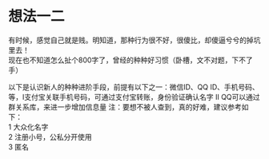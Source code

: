 # 想法一二
有时候，感觉自己就是贱。明知道，那种行为很不好，很傻比，却傻逼兮兮的掉坑里去！   
现在也不知道怎么扯个800字了，曾经的种种好习惯（卧槽，文不对题，下不了手）

以下是认识新人的种种进阶手段，前提有以下之一：微信ID、QQ ID、手机号码、等，I支付宝关联手机号码，可通过支付宝转账，身份验证确认名字 II QQ可以通过群关系库，来进一步增加信息量 
注：要想不被人查到，真的好难，建议参考如下：   
1 大众化名字  
2 注册小号，公私分开使用  
3 匿名   

